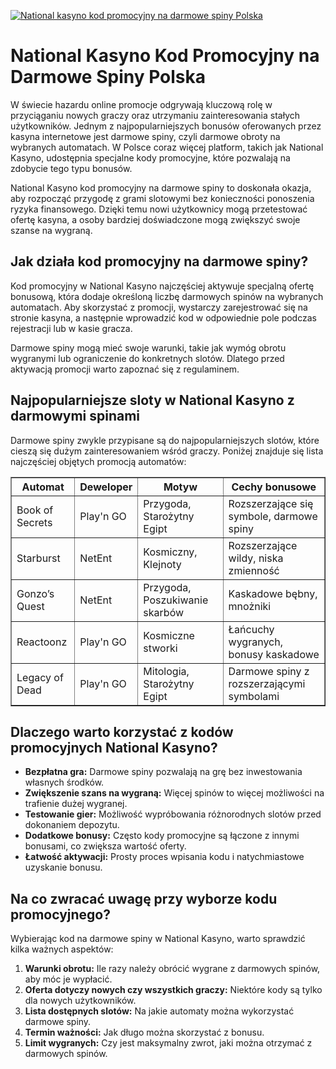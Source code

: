 [![National kasyno kod promocyjny na darmowe spiny Polska](https://123-caf.pages.dev/gitsignup.png)](https://vrmoo.ru/Bt82HjjY)

<h1>National Kasyno Kod Promocyjny na Darmowe Spiny Polska</h1> <p>W świecie hazardu online promocje odgrywają kluczową rolę w przyciąganiu nowych graczy oraz utrzymaniu zainteresowania stałych użytkowników. Jednym z najpopularniejszych bonusów oferowanych przez kasyna internetowe jest darmowe spiny, czyli darmowe obroty na wybranych automatach. W Polsce coraz więcej platform, takich jak National Kasyno, udostępnia specjalne kody promocyjne, które pozwalają na zdobycie tego typu bonusów.</p>  <p>National Kasyno kod promocyjny na darmowe spiny to doskonała okazja, aby rozpocząć przygodę z grami slotowymi bez konieczności ponoszenia ryzyka finansowego. Dzięki temu nowi użytkownicy mogą przetestować ofertę kasyna, a osoby bardziej doświadczone mogą zwiększyć swoje szanse na wygraną.</p>  <h2>Jak działa kod promocyjny na darmowe spiny?</h2> <p>Kod promocyjny w National Kasyno najczęściej aktywuje specjalną ofertę bonusową, która dodaje określoną liczbę darmowych spinów na wybranych automatach. Aby skorzystać z promocji, wystarczy zarejestrować się na stronie kasyna, a następnie wprowadzić kod w odpowiednie pole podczas rejestracji lub w kasie gracza.</p> <p>Darmowe spiny mogą mieć swoje warunki, takie jak wymóg obrotu wygranymi lub ograniczenie do konkretnych slotów. Dlatego przed aktywacją promocji warto zapoznać się z regulaminem.</p>  <h2>Najpopularniejsze sloty w National Kasyno z darmowymi spinami</h2> <p>Darmowe spiny zwykle przypisane są do najpopularniejszych slotów, które cieszą się dużym zainteresowaniem wśród graczy. Poniżej znajduje się lista najczęściej objętych promocją automatów:</p>  <table border="1" cellpadding="8" cellspacing="0">   <thead>     <tr>       <th>Automat</th>       <th>Deweloper</th>       <th>Motyw</th>       <th>Cechy bonusowe</th>     </tr>   </thead>   <tbody>     <tr>       <td>Book of Secrets</td>       <td>Play'n GO</td>       <td>Przygoda, Starożytny Egipt</td>       <td>Rozszerzające się symbole, darmowe spiny</td>     </tr>     <tr>       <td>Starburst</td>       <td>NetEnt</td>       <td>Kosmiczny, Klejnoty</td>       <td>Rozszerzające wildy, niska zmienność</td>     </tr>     <tr>       <td>Gonzo’s Quest</td>       <td>NetEnt</td>       <td>Przygoda, Poszukiwanie skarbów</td>       <td>Kaskadowe bębny, mnożniki</td>     </tr>     <tr>       <td>Reactoonz</td>       <td>Play'n GO</td>       <td>Kosmiczne stworki</td>       <td>Łańcuchy wygranych, bonusy kaskadowe</td>     </tr>     <tr>       <td>Legacy of Dead</td>       <td>Play'n GO</td>       <td>Mitologia, Starożytny Egipt</td>       <td>Darmowe spiny z rozszerzającymi symbolami</td>     </tr>   </tbody> </table>  <h2>Dlaczego warto korzystać z kodów promocyjnych National Kasyno?</h2> <ul>   <li><strong>Bezpłatna gra:</strong> Darmowe spiny pozwalają na grę bez inwestowania własnych środków.</li>   <li><strong>Zwiększenie szans na wygraną:</strong> Więcej spinów to więcej możliwości na trafienie dużej wygranej.</li>   <li><strong>Testowanie gier:</strong> Możliwość wypróbowania różnorodnych slotów przed dokonaniem depozytu.</li>   <li><strong>Dodatkowe bonusy:</strong> Często kody promocyjne są łączone z innymi bonusami, co zwiększa wartość oferty.</li>   <li><strong>Łatwość aktywacji:</strong> Prosty proces wpisania kodu i natychmiastowe uzyskanie bonusu.</li> </ul>  <h2>Na co zwracać uwagę przy wyborze kodu promocyjnego?</h2> <p>Wybierając kod na darmowe spiny w National Kasyno, warto sprawdzić kilka ważnych aspektów:</p> <ol>   <li><strong>Warunki obrotu:</strong> Ile razy należy obrócić wygrane z darmowych spinów, aby móc je wypłacić.</li>   <li><strong>Oferta dotyczy nowych czy wszystkich graczy:</strong> Niektóre kody są tylko dla nowych użytkowników.</li>   <li><strong>Lista dostępnych slotów:</strong> Na jakie automaty można wykorzystać darmowe spiny.</li>   <li><strong>Termin ważności:</strong> Jak długo można skorzystać z bonusu.</li>   <li><strong>Limit wygranych:</strong> Czy jest maksymalny zwrot, jaki można otrzymać z darmowych spinów.</li> </ol>